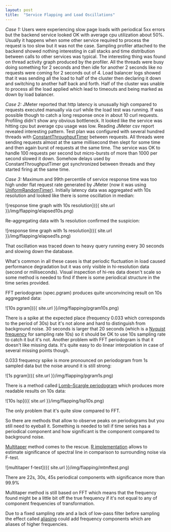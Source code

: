 ```yaml
---
layout: post
title:  "Service Flapping and Load Oscillations"
---
```


_Case 1:_ Users were experiencing slow page loads with periodical 5xx errors but the backend service looked OK with average cpu utilization about 50%. Usually it happens when some other service required to process the request is too slow but it was not the case. Sampling profiler attached to the backend showed nothing interesting in call stacks and time distribution between calls to other services was typical. The interesting thing was found on thread activity graph produced by the profiler. All the threads were busy doing something for 2 seconds and then idle for another 2 seconds like no requests were coming for 2 seconds out of 4. Load balancer logs showed that it was sending all the load to half of the cluster then declaring it down and switching to another half back and forth. Half of the cluster was unable to process all the load applied which lead to timeouts and being marked as down by load balancer.

_Case 2:_ JMeter reported that http latency is unusually high compared to requests executed manually via curl while the load test was running. If was possible though to catch a long response once in about 10 curl requests. Profiling didn't show any obvious bottleneck. It looked like the service was hitting cpu but average cpu usage was low. Reading JMeter csv report revealed interesting pattern. Test plan was configured with several hundred threads with [ConstantThroughputTimer](http://jmeter.apache.org/usermanual/component_reference.html#Constant_Throughput_Timer) between requests. All threads were sending requests almost at the same millisecond then slept for some time and then again burst of requests at the same time. The service was OK to handle 100 requests per second but micro-bursts of more than 1000 per second slowed it down. Somehow delays used by ConstantThroughputTimer got synchronized between threads and they started firing at the same time.

_Case 3:_ Maximum and 99th percentile of service response time was too high under flat request rate generated by JMeter (now it was using [UniformRandomTimer](http://jmeter.apache.org/usermanual/component_reference.html#Uniform_Random_Timer)). Initially latency data was aggregated with 10s resolution and looked like there is some oscillation in median:

![response time graph with 10s resolution]({{ site.url }}/img/flapping/elapsed10s.png)

Re-aggregating data with 1s resolution confirmed the suspicion:

![response time graph with 1s resolution]({{ site.url }}/img/flapping/elapsed1s.png)

That oscillation was traced down to heavy query running every 30 seconds and slowing down the database.


What's common in all these cases is that periodic fluctuation in load caused performance degradation but it was only visible in hi-resolution data (second or milliseconds). Visual inspection of hi-res data doesn't scale so some method is needed to find if there is some periodical structure in the time series provided.

FFT periodogram (spec.pgram) produces quite unconvincing result on 10s aggregated data:

![10s pgram]({{ site.url }}/img/flapping/pgram10s.png)

There is a spike at the expected place (frequency 0.033 which corresponds to the period of 30s) but it's not alone and hard to distinguish from background noise. 30 seconds is larger that 20 seconds (which is a [Nyquist frequency](http://en.wikipedia.org/wiki/Nyquist_frequency) for sampling rate 10s) so it should be OK to use 10s sampling rate to catch it but it's not. Another problem with FFT periodogram is that it doesn't like missing data. It's quite easy to do linear interpolation in case of several missing points though.

0.033 frequency spike is more pronounced on periodogram from 1s sampled data but the noise around it is still strong:

![1s pgram]({{ site.url }}/img/flapping/pgram1s.png)

There is a method called [Lomb–Scargle periodogram](http://en.wikipedia.org/wiki/Least-squares_spectral_analysis#The_Lomb.E2.80.93Scargle_periodogram) which produces more readable results on 10s data:

![10s lsp]({{ site.url }}/img/flapping/lsp10s.png)

The only problem that it's quite slow compared to FFT.

So there are methods that allow to observe peaks on periodograms but you still need to eyeball it. Something is needed to tell if time series has a periodical component and how significant is the component compared to background noise.

[Multitaper](http://en.wikipedia.org/wiki/Multitaper) method comes to the rescue. [R implementation](http://cran.r-project.org/web/packages/multitaper/index.html) allows to estimate significance of spectral line in comparison to surrounding noise via F-test.

![multitaper f-test]({{ site.url }}/img/flapping/mtmftest.png)

There are 22s, 30s, 45s periodical components with significance more than 99.9%

Multitaper method is still based on FFT which means that the frequency found might be a little bit off the true frequency if it's not equal to any of component frequencies of transformation.

Due to a fixed sampling rate and a lack of low-pass filter before sampling the effect called [aliasing](http://en.wikipedia.org/wiki/Aliasing#Sampling_sinusoidal_functions) could add frequency components which are aliases of higher frequencies.

